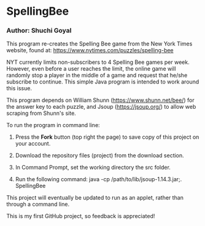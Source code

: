 # SpellingBee

### Author: Shuchi Goyal

This program re-creates the Spelling Bee game from the New York Times website, found at: https://www.nytimes.com/puzzles/spelling-bee

NYT currently limits non-subscribers to 4 Spelling Bee games per week. However, even before a user reaches the limit, the online game will randomly stop a player in the middle of a game and request that he/she subscribe to continue. This simple Java program is intended to work around this issue.

This program depends on William Shunn (https://www.shunn.net/bee/) for the answer key to each puzzle, and Jsoup (https://jsoup.org/) to allow web scraping from Shunn's site.

To run the program in command line:
1. Press the **Fork** button (top right the page) to save copy of this project on your account.

2. Download the repository files (project) from the download section.

3. In Command Prompt, set the working directory the src folder.

4. Run the following command:
   java -cp /path/to/lib/jsoup-1.14.3.jar;. SpellingBee
   
This project will eventually be updated to run as an applet, rather than through a command line.

This is my first GitHub project, so feedback is appreciated!


